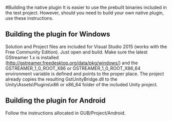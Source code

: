 #Building the native plugin
It is easier to use the prebuilt binaries included in the test project. However, should you need to build your own native plugin, use these instructions.

Building the plugin for Windows
---
Solution and Project files are included for Visual Studio 2015 (works with the Free Community Edition). Just open and build.
Make sure the latest GStreamer 1.x is installed (http://gstreamer.freedesktop.org/data/pkg/windows/) and the
GSTREAMER_1_0_ROOT_X86 or GSTREAMER_1_0_ROOT_X86_64 environment variable is defined and points to the proper place.
The project already copies the resulting GstUnityBridge.dll to the Unity\Assets\Plugins\x86 or x86_64 folder of the included Unity project.

Building the plugin for Android
---
Follow the instructions allocated in GUB/Project/Android.
